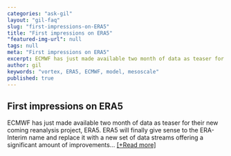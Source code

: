 ```yaml
---
categories: "ask-gil"
layout: "gil-faq"
slug: "first-impressions-on-ERA5"
title: "First impressions on ERA5"
"featured-img-url": null
tags: null
meta: "First impressions on ERA5"
excerpt: ECMWF has just made available two month of data as teaser for their new coming reanalysis project, ERA5.
author: gil
keywords: "vortex, ERA5, ECMWF, model, mesoscale"
published: true
---
```



##   First impressions on ERA5

ECMWF has just made available two month of data as teaser for their new coming reanalysis project, ERA5. ERA5 will finally give sense to the ERA-Interim name and replace it with a new set of data streams offering a significant amount of improvements... <a href=https://medium.com/@gil_lizcano/an-aperitif-with-era5-c5109a08958#.fbnpykn8p>[+Read more]</a>
